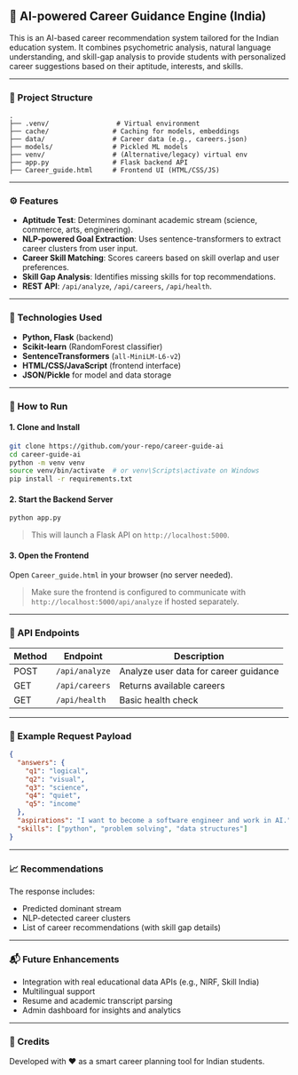
## 🚀 AI-powered Career Guidance Engine (India)

This is an AI-based career recommendation system tailored for the Indian education system. It combines psychometric analysis, natural language understanding, and skill-gap analysis to provide students with personalized career suggestions based on their aptitude, interests, and skills.

---

### 📁 Project Structure

```
.
├── .venv/                 # Virtual environment
├── cache/                # Caching for models, embeddings
├── data/                 # Career data (e.g., careers.json)
├── models/               # Pickled ML models
├── venv/                 # (Alternative/legacy) virtual env
├── app.py                # Flask backend API
├── Career_guide.html     # Frontend UI (HTML/CSS/JS)
```

---

### ⚙️ Features

* **Aptitude Test**: Determines dominant academic stream (science, commerce, arts, engineering).
* **NLP-powered Goal Extraction**: Uses sentence-transformers to extract career clusters from user input.
* **Career Skill Matching**: Scores careers based on skill overlap and user preferences.
* **Skill Gap Analysis**: Identifies missing skills for top recommendations.
* **REST API**: `/api/analyze`, `/api/careers`, `/api/health`.

---

### 🧠 Technologies Used

* **Python, Flask** (backend)
* **Scikit-learn** (RandomForest classifier)
* **SentenceTransformers** (`all-MiniLM-L6-v2`)
* **HTML/CSS/JavaScript** (frontend interface)
* **JSON/Pickle** for model and data storage

---

### 🚀 How to Run

#### 1. Clone and Install

```bash
git clone https://github.com/your-repo/career-guide-ai
cd career-guide-ai
python -m venv venv
source venv/bin/activate  # or venv\Scripts\activate on Windows
pip install -r requirements.txt
```

#### 2. Start the Backend Server

```bash
python app.py
```

> This will launch a Flask API on `http://localhost:5000`.

#### 3. Open the Frontend

Open `Career_guide.html` in your browser (no server needed).

> Make sure the frontend is configured to communicate with `http://localhost:5000/api/analyze` if hosted separately.

---

### 📡 API Endpoints

| Method | Endpoint       | Description                           |
| ------ | -------------- | ------------------------------------- |
| POST   | `/api/analyze` | Analyze user data for career guidance |
| GET    | `/api/careers` | Returns available careers             |
| GET    | `/api/health`  | Basic health check                    |

---

### 📌 Example Request Payload

```json
{
  "answers": {
    "q1": "logical",
    "q2": "visual",
    "q3": "science",
    "q4": "quiet",
    "q5": "income"
  },
  "aspirations": "I want to become a software engineer and work in AI.",
  "skills": ["python", "problem solving", "data structures"]
}
```

---

### 📈 Recommendations

The response includes:

* Predicted dominant stream
* NLP-detected career clusters
* List of career recommendations (with skill gap details)

---

### 📬 Future Enhancements

* Integration with real educational data APIs (e.g., NIRF, Skill India)
* Multilingual support
* Resume and academic transcript parsing
* Admin dashboard for insights and analytics

---

### 🤝 Credits

Developed with ❤️ as a smart career planning tool for Indian students.


